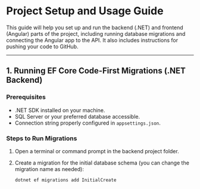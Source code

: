 # Project Setup and Usage Guide

This guide will help you set up and run the backend (.NET) and frontend (Angular) parts of the project, including running database migrations and connecting the Angular app to the API. It also includes instructions for pushing your code to GitHub.

---

## 1. Running EF Core Code-First Migrations (.NET Backend)

### Prerequisites
- .NET SDK installed on your machine.
- SQL Server or your preferred database accessible.
- Connection string properly configured in `appsettings.json`.

### Steps to Run Migrations

1. Open a terminal or command prompt in the backend project folder.

2. Create a migration for the initial database schema (you can change the migration name as needed):

   ```bash
   dotnet ef migrations add InitialCreate
